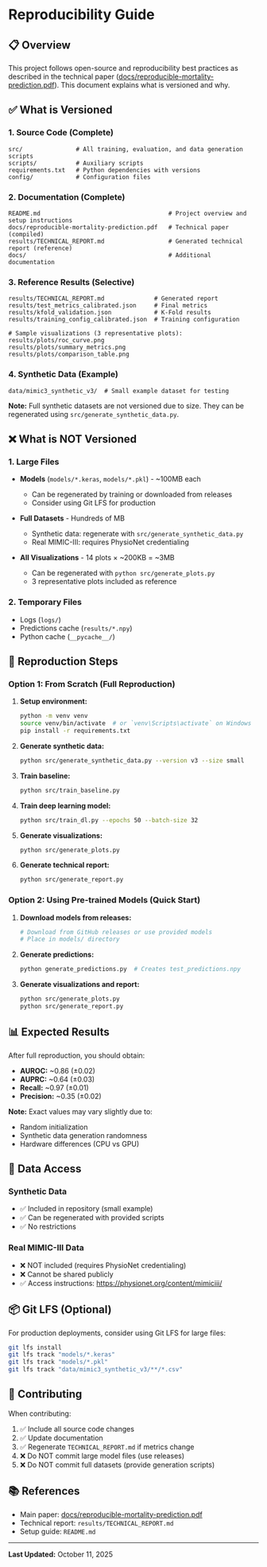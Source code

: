 # Reproducibility Guide

## 📋 Overview

This project follows open-source and reproducibility best practices as described in the technical paper ([docs/reproducible-mortality-prediction.pdf](docs/reproducible-mortality-prediction.pdf)). This document explains what is versioned and why.

## ✅ What is Versioned

### **1. Source Code (Complete)**
```
src/               # All training, evaluation, and data generation scripts
scripts/           # Auxiliary scripts
requirements.txt   # Python dependencies with versions
config/            # Configuration files
```

### **2. Documentation (Complete)**
```
README.md                                    # Project overview and setup instructions
docs/reproducible-mortality-prediction.pdf   # Technical paper (compiled)
results/TECHNICAL_REPORT.md                  # Generated technical report (reference)
docs/                                        # Additional documentation
```

### **3. Reference Results (Selective)**
```
results/TECHNICAL_REPORT.md              # Generated report
results/test_metrics_calibrated.json     # Final metrics
results/kfold_validation.json            # K-Fold results
results/training_config_calibrated.json  # Training configuration

# Sample visualizations (3 representative plots):
results/plots/roc_curve.png
results/plots/summary_metrics.png
results/plots/comparison_table.png
```

### **4. Synthetic Data (Example)**

```
data/mimic3_synthetic_v3/  # Small example dataset for testing
```

**Note:** Full synthetic datasets are not versioned due to size. They can be regenerated using `src/generate_synthetic_data.py`.

## ❌ What is NOT Versioned

### **1. Large Files**
- **Models** (`models/*.keras`, `models/*.pkl`) - ~100MB each
  - Can be regenerated by training or downloaded from releases
  - Consider using Git LFS for production
  
- **Full Datasets** - Hundreds of MB
  - Synthetic data: regenerate with `src/generate_synthetic_data.py`
  - Real MIMIC-III: requires PhysioNet credentialing

- **All Visualizations** - 14 plots × ~200KB = ~3MB
  - Can be regenerated with `python src/generate_plots.py`
  - 3 representative plots included as reference

### **2. Temporary Files**
- Logs (`logs/`)
- Predictions cache (`results/*.npy`)
- Python cache (`__pycache__/`)



## 🔄 Reproduction Steps

### **Option 1: From Scratch (Full Reproduction)**

1. **Setup environment:**

   ```bash
   python -m venv venv
   source venv/bin/activate  # or `venv\Scripts\activate` on Windows
   pip install -r requirements.txt
   ```

2. **Generate synthetic data:**

   ```bash
   python src/generate_synthetic_data.py --version v3 --size small
   ```

3. **Train baseline:**

   ```bash
   python src/train_baseline.py
   ```

4. **Train deep learning model:**

   ```bash
   python src/train_dl.py --epochs 50 --batch-size 32
   ```

5. **Generate visualizations:**


   ```bash
   python src/generate_plots.py
   ```

6. **Generate technical report:**


   ```bash
   python src/generate_report.py
   ```

### **Option 2: Using Pre-trained Models (Quick Start)**

1. **Download models from releases:**


   ```bash
   # Download from GitHub releases or use provided models
   # Place in models/ directory
   ```

2. **Generate predictions:**


   ```bash
   python generate_predictions.py  # Creates test_predictions.npy
   ```

3. **Generate visualizations and report:**


   ```bash
   python src/generate_plots.py
   python src/generate_report.py
   ```

## 📊 Expected Results

After full reproduction, you should obtain:

- **AUROC:** ~0.86 (±0.02)
- **AUPRC:** ~0.64 (±0.03)
- **Recall:** ~0.97 (±0.01)
- **Precision:** ~0.35 (±0.02)

**Note:** Exact values may vary slightly due to:
- Random initialization
- Synthetic data generation randomness
- Hardware differences (CPU vs GPU)

## 🔐 Data Access

### **Synthetic Data**
- ✅ Included in repository (small example)
- ✅ Can be regenerated with provided scripts
- ✅ No restrictions

### **Real MIMIC-III Data**
- ❌ NOT included (requires PhysioNet credentialing)
- ❌ Cannot be shared publicly
- ✅ Access instructions: https://physionet.org/content/mimiciii/

## 📦 Git LFS (Optional)

For production deployments, consider using Git LFS for large files:

```bash
git lfs install
git lfs track "models/*.keras"
git lfs track "models/*.pkl"
git lfs track "data/mimic3_synthetic_v3/**/*.csv"
```

## 🤝 Contributing

When contributing:

1. ✅ Include all source code changes
2. ✅ Update documentation
3. ✅ Regenerate `TECHNICAL_REPORT.md` if metrics change
4. ❌ Do NOT commit large model files (use releases)
5. ❌ Do NOT commit full datasets (provide generation scripts)

## 📚 References

- Main paper: [docs/reproducible-mortality-prediction.pdf](docs/reproducible-mortality-prediction.pdf)
- Technical report: `results/TECHNICAL_REPORT.md`
- Setup guide: `README.md`

---

**Last Updated:** October 11, 2025
